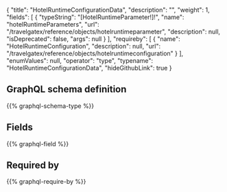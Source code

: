 {
  "title": "HotelRuntimeConfigurationData",
  "description": "",
  "weight": 1,
  "fields": [
    {
      "typeString": "[HotelRuntimeParameter!]!",
      "name": "hotelRuntimeParameters",
      "url": "/travelgatex/reference/objects/hotelruntimeparameter",
      "description": null,
      "isDeprecated": false,
      "args": null
    }
  ],
  "requireby": [
    {
      "name": "HotelRuntimeConfiguration",
      "description": null,
      "url": "/travelgatex/reference/objects/hotelruntimeconfiguration"
    }
  ],
  "enumValues": null,
  "operator": "type",
  "typename": "HotelRuntimeConfigurationData",
  "hideGithubLink": true
}
## GraphQL schema definition

{{% graphql-schema-type %}}

## Fields

{{% graphql-field %}}

## Required by

{{% graphql-require-by %}}
